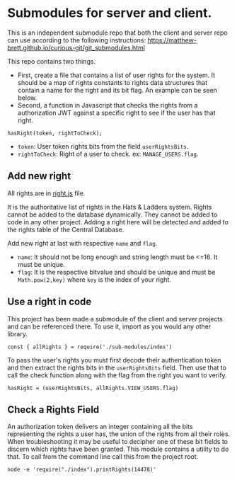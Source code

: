 # Submodules for server and client.
This is an independent submodule repo that both the client and server repo can use according to the following instructions:
https://matthew-brett.github.io/curious-git/git_submodules.html

This repo contains two things.

- First, create a file that contains a list of user rights for the system.  It should be a map of rights constants to rights data structures that contain a name for the right and its bit flag.  An example can be seen below.
- Second, a function in Javascript that checks the rights from a authorization JWT against a specific right to see if the user has that right.

`hasRight(token, rightToCheck);`
- `token`: User token rights bits from the field `userRightsBits`.
- `rightToCheck`: Right of a user to check. ex: `MANAGE_USERS.flag`.

## Add new right
All rights are in [right.js](https://github.com/hats-and-ladders/user-rights/blob/master/rights.js) file.

It is the authoritative list of rights in the Hats & Ladders system.  Rights cannot be added to the database dynamically.  They cannot be added to code in any other project.  Adding a right here will be detected and added to the rights table of the Central Database.

Add new right at last with respective `name` and `flag`.
- `name`: It should not be long enough and string length must be <=16.  It must be unique.
- `flag`: It is the respective bitvalue and should be unique and must be `Math.pow(2,key)` where `key` is the index of your right.

## Use a right in code
This project has been made a submodule of the client and server projects and can be referenced there.  To use it, import as you would any other library.

```
const { allRights } = require('./sub-modules/index')
```

To pass the user's rights you must first decode their authentication token and then extract the rights bits in the `userRightsBits` field.  Then use that to call the check function along with the flag from the right you want to verify.

```
hasRight = (userRightsBits, allRights.VIEW_USERS.flag)
```

## Check a Rights Field

An authorization token delivers an integer containing all the bits representing the rights a user has, the union of the rights from all their roles.  When troubleshooting it may be useful to decipher one of these bit fields to discern which rights have been granted.  This module contains a utility to do that. To call from the command line call this from the project root.

```
node -e 'require("./index").printRights(14478)'
```

